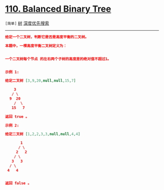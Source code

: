 # [110. Balanced Binary Tree](https://leetcode-cn.com/problems/balanced-binary-tree/)

`[简单]` [树](https://leetcode-cn.com/tag/tree/)  [深度优先搜索](https://leetcode-cn.com/tag/depth-first-search/) 

---

```json
给定一个二叉树，判断它是否是高度平衡的二叉树。

本题中，一棵高度平衡二叉树定义为：


一个二叉树每个节点 的左右两个子树的高度差的绝对值不超过1。


示例 1:

给定二叉树 [3,9,20,null,null,15,7]

    3
   / \
  9  20
    /  \
   15   7

返回 true 。

示例 2:

给定二叉树 [1,2,2,3,3,null,null,4,4]

       1
      / \
     2   2
    / \
   3   3
  / \
 4   4


返回 false 。

 

```
